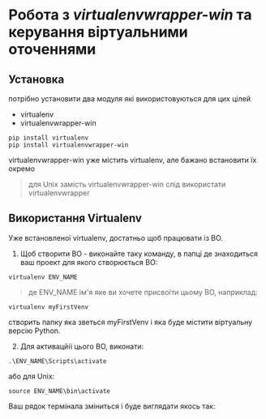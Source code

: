 # Робота з ***virtualenvwrapper-win*** та керування віртуальними оточеннями

## Установка
потрібно установити два модуля які використовуються для цих цілей
- virtualenv
- virtualenvwrapper-win

```Batchfile
pip install virtualenv
pip install virtualenvwrapper-win
```
virtualenvwrapper-win уже містить virtualenv, але бажано встановити їх окремо
> для Unix замість virtualenvwrapper-win слід використати virtualenvwrapper

## Використання Virtualenv
Уже встановленої virtualenv, достатньо щоб працювати із ВО. 

1. Щоб створити ВО - виконайте таку команду, в папці де знаходиться ваш проект для якого створюється ВО:
```Batchfile
virtualenv ENV_NAME
```
> де ENV_NAME ім'я яке ви хочете присвоїти цьому ВО, наприклад:
```Batchfile
virtualenv myFirstVenv
```
створить папку яка зветься myFirstVenv і яка буде містити віртуальну версію Python. 

2. Для активацйії цього ВО, виконати:
```Batchfile
.\ENV_NAME\Scripts\activate
```
або для Unix:
```Batchfile
source ENV_NAME\bin\activate
```
Ваш рядок термінала зміниться і буде виглядати якось так:



